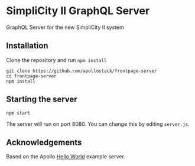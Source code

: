 # SimpliCity II GraphQL Server

GraphQL Server for the new SimpliCity II system

## Installation

Clone the repository and run `npm install`

```
git clone https://github.com/apollostack/frontpage-server
cd frontpage-server
npm install
```

## Starting the server

```
npm start
```

The server will run on port 8080. You can change this by editing `server.js`.

## Acknowledgements
Based on the Apollo [Hello World](https://github.com/apollostack/frontpage-server) example server.
